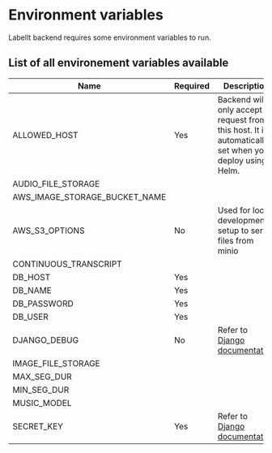 # Environment variables

LabelIt backend requires some environment variables to run.

## List of all environement variables available

| Name | Required | Description | Example |
|---|---|---|---|
| ALLOWED_HOST | Yes | Backend will only accept request from this host. It is automatically set when you deploy using Helm. | `labelit.my-domain.com` |
| AUDIO_FILE_STORAGE | | | |
| AWS_IMAGE_STORAGE_BUCKET_NAME | | | |
| AWS_S3_OPTIONS | No | Used for local development setup to serve files from minio | `local` |
| CONTINUOUS_TRANSCRIPT | | | |
| DB_HOST | Yes | | |
| DB_NAME | Yes | | |
| DB_PASSWORD | Yes | | |
| DB_USER | Yes | | |
| DJANGO_DEBUG | No | Refer to [Django documentation](https://docs.djangoproject.com/en/4.1/ref/settings/#debug) | `true` |
| IMAGE_FILE_STORAGE | | | |
| MAX_SEG_DUR | | | |
| MIN_SEG_DUR | | | |
| MUSIC_MODEL | | | |
| SECRET_KEY | Yes | Refer to [Django documentation](https://docs.djangoproject.com/en/4.1/ref/settings/#secret-key) | `mysupersecretkey1234*` |
